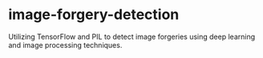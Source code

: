 # image-forgery-detection
Utilizing TensorFlow and PIL to detect image forgeries using deep learning and image processing techniques.
